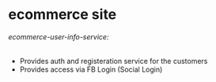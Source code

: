 # ecommerce site
###### _ecommerce-user-info-service_:
*  Provides auth and registeration service for the customers
*   Provides access via FB Login (Social Login)
